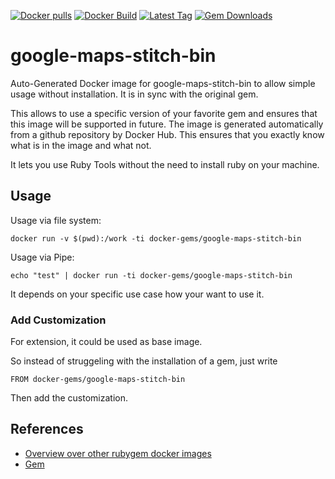 [![Docker pulls](https://img.shields.io/docker/pulls/rubygem/google-maps-stitch-bin.svg)](https://hub.docker.com/r/rubygem/google-maps-stitch-bin/)
[![Docker Build](https://img.shields.io/docker/automated/rubygem/google-maps-stitch-bin.svg)](https://hub.docker.com/r/rubygem/google-maps-stitch-bin/)
[![Latest Tag](https://img.shields.io/github/tag/docker-rubygem/google-maps-stitch-bin.svg)](https://hub.docker.com/r/rubygem/google-maps-stitch-bin/)
[![Gem Downloads](https://img.shields.io/gem/dt/google-maps-stitch-bin.svg)](https://rubygems.org/gems/google-maps-stitch-bin/)
# google-maps-stitch-bin

Auto-Generated Docker image for google-maps-stitch-bin to allow simple usage without installation.
It is in sync with the original gem.

This allows to use a specific version of your favorite gem and ensures that this image will be supported in future.
The image is generated automatically from a github repository by Docker Hub.
This ensures that you exactly know what is in the image and what not.

It lets you use Ruby Tools without the need to install ruby on your machine.

## Usage

Usage via file system:

`docker run -v $(pwd):/work -ti docker-gems/google-maps-stitch-bin`

Usage via Pipe:

`echo "test" | docker run -ti docker-gems/google-maps-stitch-bin`

It depends on your specific use case how your want to use it.

### Add Customization

For extension, it could be used as base image.

So instead of struggeling with the installation of a gem, just write

`FROM docker-gems/google-maps-stitch-bin`

Then add the customization.

## References

 - [Overview over other rubygem docker images](https://github.com/thinkbot/docker-rubygem)
 - [Gem](https://rubygems.org/gems/google-maps-stitch-bin/)
